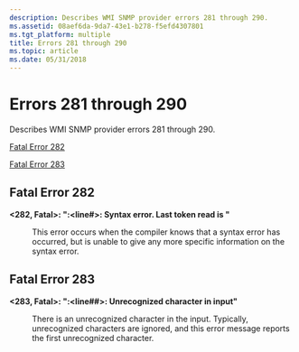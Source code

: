 ```yaml
---
description: Describes WMI SNMP provider errors 281 through 290.
ms.assetid: 08aef6da-9da7-43e1-b278-f5efd4307801
ms.tgt_platform: multiple
title: Errors 281 through 290
ms.topic: article
ms.date: 05/31/2018
---
```


# Errors 281 through 290

Describes WMI SNMP provider errors 281 through 290.

[Fatal Error 282](#fatal-error-282)

[Fatal Error 283](#fatal-error-283)

## Fatal Error 282

<dl> <dt>

<span id="_282__Fatal_____fileName___line____Syntax_error._Last_token_read_is__token__"></span><span id="_282__fatal_____filename___line____syntax_error._last_token_read_is__token__"></span><span id="_282__FATAL_____FILENAME___LINE____SYNTAX_ERROR._LAST_TOKEN_READ_IS__TOKEN__"></span>**<282, Fatal>: "<fileName>:<line\#>: Syntax error. Last token read is <token>"**
</dt> <dd>

This error occurs when the compiler knows that a syntax error has occurred, but is unable to give any more specific information on the syntax error.

</dd> </dl>

## Fatal Error 283

<dl> <dt>

<span id="_283__Fatal_____fileName___line_____Unrecognized_character__character__in_input_"></span><span id="_283__fatal_____filename___line_____unrecognized_character__character__in_input_"></span><span id="_283__FATAL_____FILENAME___LINE_____UNRECOGNIZED_CHARACTER__CHARACTER__IN_INPUT_"></span>**<283, Fatal>: "<fileName>:<line\#\#>: Unrecognized character <character> in input"**
</dt> <dd>

There is an unrecognized character in the input. Typically, unrecognized characters are ignored, and this error message reports the first unrecognized character.

</dd> </dl>

 

 



